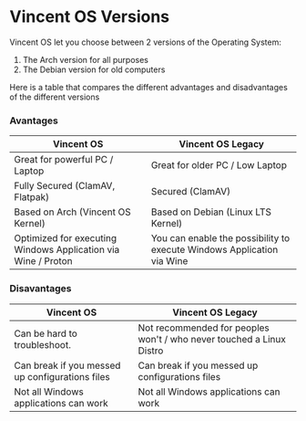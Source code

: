 # Vincent OS Versions

Vincent OS let you choose between 2 versions of the Operating System:

1. The Arch version for all purposes
2. The Debian version for old computers

Here is a table that compares the different advantages and disadvantages of the different versions

### Avantages

| Vincent OS                                                    | Vincent OS Legacy                                                      |
| ------------------------------------------------------------- | ---------------------------------------------------------------------- |
| Great for powerful PC / Laptop                                | Great for older PC / Low Laptop                                        |
| Fully Secured (ClamAV, Flatpak)                               | Secured (ClamAV)                                                       |
| Based on Arch (Vincent OS Kernel)                             | Based on Debian (Linux LTS Kernel)                                     |
| Optimized for executing Windows Application via Wine / Proton | You can enable the possibility to execute Windows Application via Wine |

### Disavantages

| Vincent OS                                      | Vincent OS Legacy                                                    |
| ----------------------------------------------- | -------------------------------------------------------------------- |
| Can be hard to troubleshoot.                    | Not recommended for peoples won't / who never touched a Linux Distro |
| Can break if you messed up configurations files | Can break if you messed up configurations files                      |
| Not all Windows applications can work           | Not all Windows applications can work                                |
